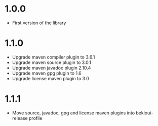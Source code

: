 # 1.0.0

* First version of the library

# 1.1.0

* Upgrade maven compiler plugin to 3.6.1
* Upgrade maven source plugin to 3.0.1
* Upgrade maven javadoc plugin 2.10.4
* Upgrade maven gpg plugin to 1.6
* Upgrade license maven plugin to 3.0

# 1.1.1

* Move source, javadoc, gpg and license maven plugins into bekioui-release profile